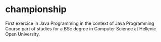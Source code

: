 # championship
First exercice in Java Programming in the context of Java Programming Course part of studies for a BSc degree in Computer Science at Hellenic Open University.
